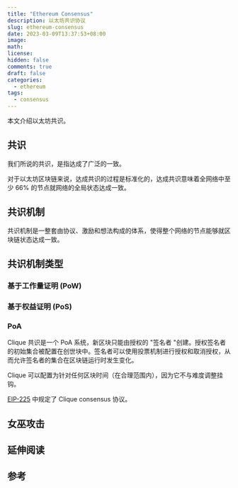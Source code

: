 ```yaml
---
title: "Ethereum Consensus"
description: 以太坊共识协议
slug: ethereum-consensus
date: 2023-03-09T13:37:53+08:00
image:
math:
license:
hidden: false
comments: true
draft: false
categories:
  - ethereum
tags:
  - consensus
---
```


本文介绍以太坊共识。

<!--more-->

## 共识

我们所说的共识，是指达成了广泛的一致。

对于以太坊区块链来说，达成共识的过程是标准化的，达成共识意味着全网络中至少 66% 的节点就网络的全局状态达成一致。

## 共识机制

共识机制是一整套由协议、激励和想法构成的体系，使得整个网络的节点能够就区块链状态达成一致。

## 共识机制类型

### 基于工作量证明 (PoW)

### 基于权益证明 (PoS)

### PoA

Clique 共识是一个 PoA 系统，新区块只能由授权的 "签名者 "创建。授权签名者的初始集合被配置在创世块中。签名者可以使用投票机制进行授权和取消授权，从而允许签名者的集合在区块链运行时发生变化。

Clique 可以配置为针对任何区块时间（在合理范围内），因为它不与难度调整挂钩。

[EIP-225](https://eips.ethereum.org/EIPS/eip-225) 中规定了 Clique consensus 协议。

## 女巫攻击

## 延伸阅读

## 参考
